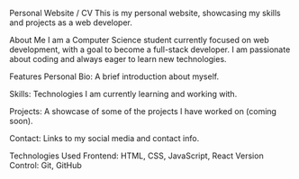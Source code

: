 Personal Website / CV
This is my personal website, showcasing my skills and projects as a web developer.

About Me
I am a Computer Science student currently focused on web development, with a goal to become a full-stack developer. I am passionate about coding and always eager to learn new technologies.

Features
Personal Bio: A brief introduction about myself.

Skills: Technologies I am currently learning and working with.

Projects: A showcase of some of the projects I have worked on (coming soon).

Contact: Links to my social media and contact info.

Technologies Used
Frontend: HTML, CSS, JavaScript, React
Version Control: Git, GitHub